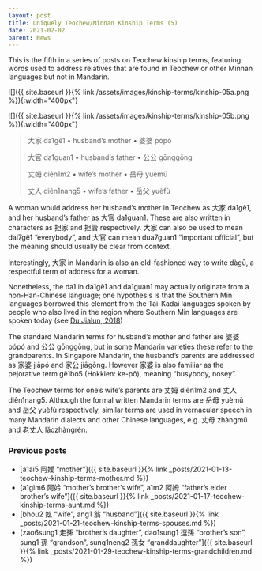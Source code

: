 ```yaml
---
layout: post
title: Uniquely Teochew/Minnan Kinship Terms (5)
date: 2021-02-02
parent: News
---
```


This is the fifth in a series of posts on Teochew kinship terms, featuring words used to address relatives that are found in Teochew or other Minnan languages but not in Mandarin.

![]({{ site.baseurl }}{% link /assets/images/kinship-terms/kinship-05a.png %}){:width="400px"}

![]({{ site.baseurl }}{% link /assets/images/kinship-terms/kinship-05b.png %}){:width="400px"}

> 大家 da1gê1 • husband’s mother • 婆婆 pópó
>
> 大官 da1guan1 • husband’s father • 公公 gōnggōng
>
> 丈姆 diên1m2 • wife’s mother • 岳母 yuèmǔ
>
> 丈人 diên1nang5 • wife’s father • 岳父 yuèfù

A woman would address her husband’s mother in Teochew as 大家 da1gê1, and her husband’s father as 大官 da1guan1. These are also written in characters as 担家 and 担管 respectively. 大家 can also be used to mean dai7gê1 “everybody”, and 大官 can mean dua7guan1 “important official”, but the meaning should usually be clear from context.

Interestingly, 大家 in Mandarin is also an old-fashioned way to write dàgū, a respectful term of address for a woman.

Nonetheless, the da1 in da1gê1 and da1guan1 may actually originate from a non-Han-Chinese language; one hypothesis is that the Southern Min languages borrowed this element from the Tai-Kadai languages spoken by people who also lived in the region where Southern Min languages are spoken today (see [Du Jialun, 2018](http://www.twlls.org.tw/jtll/documents/13.2-1.pdf))

The standard Mandarin terms for husband’s mother and father are 婆婆 pópó and 公公 gōnggōng, but in some Mandarin varieties these refer to the grandparents. In Singapore Mandarin, the husband’s parents are addressed as 家婆 jiāpó and 家公 jiāgōng. However 家婆 is also familiar as the pejorative term gê1bo5 (Hokkien: ke-pô), meaning “busybody, nosey”.

The Teochew terms for one’s wife’s parents are 丈姆 diên1m2 and 丈人 diên1nang5. Although the formal written Mandarin terms are 岳母 yuèmǔ and 岳父 yuèfù respectively, similar terms are used in vernacular speech in many Mandarin dialects and other Chinese languages, e.g. 丈母 zhàngmǔ and 老丈人 lǎozhàngrén.

### Previous posts

 * [a1ai5 阿嬡 “mother”]({{ site.baseurl }}{% link _posts/2021-01-13-teochew-kinship-terms-mother.md %})
 * [a1gim6 阿妗 “mother’s brother’s wife”, a1m2 阿姆 “father’s elder brother’s wife”]({{ site.baseurl }}{% link _posts/2021-01-17-teochew-kinship-terms-aunt.md %})
 * [bhou2 𡚸 “wife”, ang1 翁 “husband”]({{ site.baseurl }}{% link _posts/2021-01-21-teochew-kinship-terms-spouses.md %})
 * [zao6sung1 走孫 “brother’s daughter”, dao1sung1 逗孫 “brother’s son”, sung1 孫 “grandson”, sung1neng2 孫女 “granddaughter”]({{ site.baseurl }}{% link _posts/2021-01-29-teochew-kinship-terms-grandchildren.md %})

